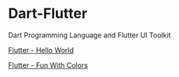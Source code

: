 # Dart-Flutter
Dart Programming Language and Flutter UI Toolkit

[Flutter - Hello World](https://codepen.io/g1joshi/full/mdOWyxz)

[Flutter - Fun With Colors](https://codepen.io/g1joshi/full/jOVmygv)
